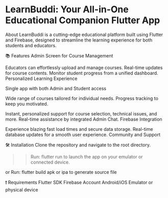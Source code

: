 # LearnBuddi: Your All-in-One Educational Companion Flutter App

About
LearnBuddi is a cutting-edge educational platform built using Flutter and Firebase, designed to streamline the learning experience for both students and educators.

:books: Features
Admin Screen for Course Management

Educators can effortlessly upload and manage courses.
Real-time updates for course contents.
Monitor student progress from a unified dashboard.
Personalized Learning Experience

Single app with both Admin and Student access

Wide range of courses tailored for individual needs.
Progress tracking to keep you motivated.

Instant, personalized support for course selection, technical issues, and more.
Real-time assistance by integrated Admin Chat.
Firebase Integration

Experience blazing fast load times and secure data storage.
Real-time database updates for a smooth user experience.
Community and Support

:hammer_and_wrench: Installation
Clone the repository and navigate to the root directory. 
>> Run: flutter run 
to launch the app on your emulator or connected device.

or Run: flutter build apk or ipa
to generate source file

:exclamation: Requirements
Flutter SDK
Firebase Account
Android/iOS Emulator or physical device
